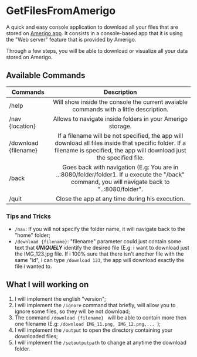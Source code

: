 # GetFilesFromAmerigo

A quick and easy console application to download all your files that are stored on [Amerigo app](https://www.amerigo-app.com/).
It consists in a console-based app that it is using the "Web server" feature that is provided by Amerigo.

Through a few steps, you will be able to download or visualize all your data stored on Amerigo.


##  Available Commands

| Commands  | Description |
| ------------- |:-------------:|
| /help     | Will show inside the console the current avaiable commands with a little description.     |
| /nav {location}    | Allows to navigate inside folders in your Amerigo storage.    |
| /download {filename}     | If a filename will be not specified, the app will download all files inside that specific folder. If a filename is specified, the app will download just the specified file.     |
| /back      | Goes back with navigation (E.g: You are in ..:8080/folder/folder1. If u execute the "/back" command, you will navigate back to "..:8080/folder".    |
| /quit      | Close the app at any time during his execution.     |
### Tips and Tricks
* `/nav`: If you will not specify the folder name, it will navigate back to the "home" folder;
* `/download {filename}`: "filename" parameter could just contain some text that _**UNIQUELY**_ identify the desired file (E.g: i want to download just the IMG_123.jpg file. If i 100% sure that there isn't another file with the same "id", i can type `/download 123`, the app will download exactly the file i wanted to.

## What I will working on
1. I will implement the english "version";
1. I will implement the `/ignore` command that briefly, will allow you to ignore some files, so they will be not download;
1. The command `/download {filename} ` will be able to contain more then one filename (E.g: `/download IMG_11.png, IMG_12.png,... `);
1. I will implement the `/output` to open the directory containing your downloaded files;
1. I will implement the `/setoutputpath` to change at anytime the download folder.

